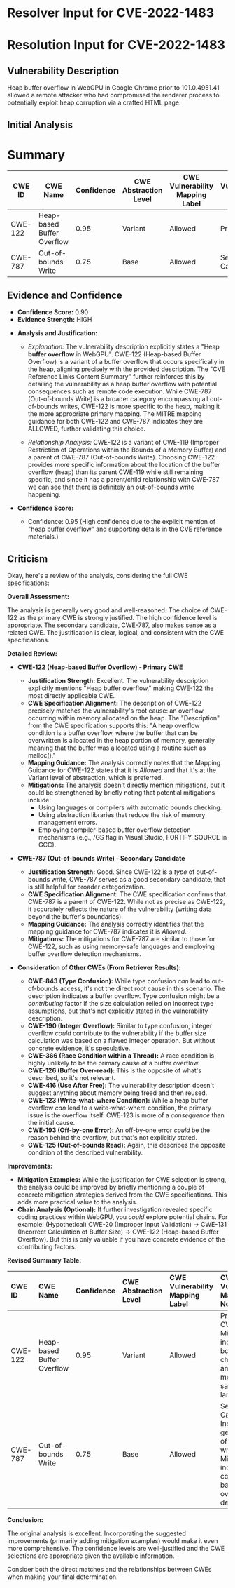 # Resolver Input for CVE-2022-1483

# Resolution Input for CVE-2022-1483

## Vulnerability Description
Heap buffer overflow in WebGPU in Google Chrome prior to 101.0.4951.41 allowed a remote attacker who had compromised the renderer process to potentially exploit heap corruption via a crafted HTML page.

## Initial Analysis
# Summary
| CWE ID | CWE Name | Confidence | CWE Abstraction Level | CWE Vulnerability Mapping Label | CWE-Vulnerability Mapping Notes |
|---|---|---|---|---|---|
| CWE-122 | Heap-based Buffer Overflow | 0.95 | Variant | Allowed | Primary CWE |
| CWE-787 | Out-of-bounds Write | 0.75 | Base | Allowed | Secondary Candidate |

## Evidence and Confidence

*   **Confidence Score:** 0.90
*   **Evidence Strength:** HIGH

- **Analysis and Justification:**  
  - *Explanation:* The vulnerability description explicitly states a "Heap **buffer overflow** in WebGPU". CWE-122 (Heap-based Buffer Overflow) is a variant of a buffer overflow that occurs specifically in the heap, aligning precisely with the provided description. The "CVE Reference Links Content Summary" further reinforces this by detailing the vulnerability as a heap buffer overflow with potential consequences such as remote code execution. While CWE-787 (Out-of-bounds Write) is a broader category encompassing all out-of-bounds writes, CWE-122 is more specific to the heap, making it the more appropriate primary mapping. The MITRE mapping guidance for both CWE-122 and CWE-787 indicates they are ALLOWED, further validating this choice.
  
  - *Relationship Analysis:* CWE-122 is a variant of CWE-119 (Improper Restriction of Operations within the Bounds of a Memory Buffer) and a parent of CWE-787 (Out-of-bounds Write). Choosing CWE-122 provides more specific information about the location of the buffer overflow (heap) than its parent CWE-119 while still remaining specific, and since it has a parent/child relationship with CWE-787 we can see that there is definitely an out-of-bounds write happening.

- **Confidence Score:**  
  - Confidence: 0.95 (High confidence due to the explicit mention of "heap buffer overflow" and supporting details in the CVE reference materials.)

## Criticism
Okay, here's a review of the analysis, considering the full CWE specifications:

**Overall Assessment:**

The analysis is generally very good and well-reasoned. The choice of CWE-122 as the primary CWE is strongly justified. The high confidence level is appropriate.  The secondary candidate, CWE-787, also makes sense as a related CWE. The justification is clear, logical, and consistent with the CWE specifications.

**Detailed Review:**

*   **CWE-122 (Heap-based Buffer Overflow) - Primary CWE**

    *   **Justification Strength:** Excellent. The vulnerability description explicitly mentions "Heap buffer overflow," making CWE-122 the most directly applicable CWE.
    *   **CWE Specification Alignment:** The description of CWE-122 precisely matches the vulnerability's root cause: an overflow occurring within memory allocated on the heap. The "Description" from the CWE specification supports this: "A heap overflow condition is a buffer overflow, where the buffer that can be overwritten is allocated in the heap portion of memory, generally meaning that the buffer was allocated using a routine such as malloc()."
    *   **Mapping Guidance:** The analysis correctly notes that the Mapping Guidance for CWE-122 states that it is *Allowed* and that it's at the Variant level of abstraction, which is preferred.
    *   **Mitigations:** The analysis doesn't directly mention mitigations, but it could be strengthened by briefly noting that potential mitigations include:
        *   Using languages or compilers with automatic bounds checking.
        *   Using abstraction libraries that reduce the risk of memory management errors.
        *   Employing compiler-based buffer overflow detection mechanisms (e.g., /GS flag in Visual Studio, FORTIFY_SOURCE in GCC).

*   **CWE-787 (Out-of-bounds Write) - Secondary Candidate**

    *   **Justification Strength:** Good. Since CWE-122 is a *type* of out-of-bounds write, CWE-787 serves as a good secondary candidate, that is still helpful for broader categorization.
    *   **CWE Specification Alignment:** The CWE specification confirms that CWE-787 is a parent of CWE-122. While not as precise as CWE-122, it accurately reflects the nature of the vulnerability (writing data beyond the buffer's boundaries).
    *   **Mapping Guidance:** The analysis correctly identifies that the mapping guidance for CWE-787 indicates it is *Allowed*.
    *   **Mitigations:** The mitigations for CWE-787 are similar to those for CWE-122, such as using memory-safe languages and employing buffer overflow detection mechanisms.

*   **Consideration of Other CWEs (From Retriever Results):**

    *   **CWE-843 (Type Confusion):** While type confusion *can* lead to out-of-bounds access, it's not the direct root cause in this scenario. The description indicates a buffer overflow. Type confusion might be a *contributing* factor if the size calculation relied on incorrect type assumptions, but that's not explicitly stated in the vulnerability description.
    *   **CWE-190 (Integer Overflow):** Similar to type confusion, integer overflow *could* contribute to the vulnerability if the buffer size calculation was based on a flawed integer operation. But without concrete evidence, it's speculative.
    *   **CWE-366 (Race Condition within a Thread):** A race condition is highly unlikely to be the primary cause of a buffer overflow.
    *   **CWE-126 (Buffer Over-read):** This is the opposite of what's described, so it's not relevant.
    *   **CWE-416 (Use After Free):**  The vulnerability description doesn't suggest anything about memory being freed and then reused.
    *   **CWE-123 (Write-what-where Condition):** While a heap buffer overflow *can* lead to a write-what-where condition, the primary issue is the overflow itself. CWE-123 is more of a *consequence* than the initial cause.
    *   **CWE-193 (Off-by-one Error):** An off-by-one error *could* be the reason behind the overflow, but that's not explicitly stated.
    *   **CWE-125 (Out-of-bounds Read):** Again, this describes the opposite condition of the described vulnerability.

**Improvements:**

*   **Mitigation Examples:**  While the justification for CWE selection is strong, the analysis could be improved by briefly mentioning a couple of concrete mitigation strategies derived from the CWE specifications.  This adds more practical value to the analysis.
*   **Chain Analysis (Optional):** If further investigation revealed specific coding practices within WebGPU, you *could* explore potential chains. For example: (Hypothetical) CWE-20 (Improper Input Validation) -> CWE-131 (Incorrect Calculation of Buffer Size) -> CWE-122 (Heap-based Buffer Overflow). But this is only valuable if you have concrete evidence of the contributing factors.

**Revised Summary Table:**

| CWE ID  | CWE Name                    | Confidence | CWE Abstraction Level | CWE Vulnerability Mapping Label | CWE-Vulnerability Mapping Notes                                                                                                                    |
| :------- | :-------------------------- | :--------- | :---------------------- | :------------------------------ | :----------------------------------------------------------------------------------------------------------------------------------------------- |
| CWE-122 | Heap-based Buffer Overflow  | 0.95       | Variant               | Allowed                        | Primary CWE. Mitigations include bounds checking and memory-safe languages.                                                                      |
| CWE-787 | Out-of-bounds Write       | 0.75       | Base                  | Allowed                        | Secondary Candidate. Indicates a general out-of-bounds write. Mitigations include compiler-based overflow detection.                                |

**Conclusion:**

The original analysis is excellent. Incorporating the suggested improvements (primarily adding mitigation examples) would make it even more comprehensive. The confidence levels are well-justified and the CWE selections are appropriate given the available information.

Consider both the direct matches and the relationships between CWEs
when making your final determination.
        